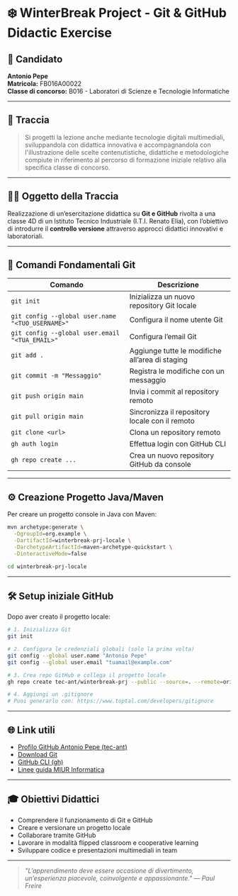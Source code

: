 # ❄️ WinterBreak Project - Git & GitHub Didactic Exercise

## 👤 Candidato

**Antonio Pepe**  
**Matricola:** FB016A00022  
**Classe di concorso:** B016 - Laboratori di Scienze e Tecnologie Informatiche

---

## 📌 Traccia

> Si progetti la lezione anche mediante tecnologie digitali multimediali, sviluppandola con didattica innovativa e accompagnandola con l'illustrazione delle scelte contenutistiche, didattiche e metodologiche compiute in riferimento al percorso di formazione iniziale relativo alla specifica classe di concorso.

---

## 🧑‍💻 Oggetto della Traccia

Realizzazione di un’esercitazione didattica su **Git e GitHub** rivolta a una classe 4D di un Istituto Tecnico Industriale (I.T.I. Renato Elia), con l’obiettivo di introdurre il **controllo versione** attraverso approcci didattici innovativi e laboratoriali.

---

## 🔧 Comandi Fondamentali Git

| Comando                      | Descrizione                                                  |
|-----------------------------|--------------------------------------------------------------|
| `git init`                  | Inizializza un nuovo repository Git locale                   |
| `git config --global user.name "<TUO_USERNAME>"` | Configura il nome utente Git         |
| `git config --global user.email "<TUA_EMAIL>"`   | Configura l’email Git                |
| `git add .`                 | Aggiunge tutte le modifiche all’area di staging              |
| `git commit -m "Messaggio"` | Registra le modifiche con un messaggio                      |
| `git push origin main`      | Invia i commit al repository remoto                         |
| `git pull origin main`      | Sincronizza il repository locale con il remoto              |
| `git clone <url>`           | Clona un repository remoto                                  |
| `gh auth login`             | Effettua login con GitHub CLI                               |
| `gh repo create ...`        | Crea un nuovo repository GitHub da console                  |

---

## ⚙️ Creazione Progetto Java/Maven

Per creare un progetto console in Java con Maven:

```bash
mvn archetype:generate \
  -DgroupId=org.example \
  -DartifactId=winterbreak-prj-locale \
  -DarchetypeArtifactId=maven-archetype-quickstart \
  -DinteractiveMode=false

cd winterbreak-prj-locale
```
---

## 🛠️ Setup iniziale GitHub

Dopo aver creato il progetto locale:

```bash
# 1. Inizializza Git
git init

# 2. Configura le credenziali globali (solo la prima volta)
git config --global user.name "Antonio Pepe"
git config --global user.email "tuamail@example.com"

# 3. Crea repo GitHub e collega il progetto locale
gh repo create tec-ant/winterbreak-prj --public --source=. --remote=origin --push

# 4. Aggiungi un .gitignore
# Puoi generarlo con: https://www.toptal.com/developers/gitignore
```

---

## 🌐 Link utili

* [Profilo GitHub Antonio Pepe (tec-ant)](https://github.com/tec-ant)
* [Download Git](https://git-scm.com)
* [GitHub CLI (gh)](https://cli.github.com/)
* [Linee guida MIUR Informatica](https://www.e-santoni.org/Linee_guida/secondo_ciclo/tecnici_linee_guida/linee_guida_triennio/Linee_guida_Istituti_Tecnici_secondo_biennio_e_quinto_anno.pdf)

---

## 🎓 Obiettivi Didattici

* Comprendere il funzionamento di Git e GitHub
* Creare e versionare un progetto locale
* Collaborare tramite GitHub
* Lavorare in modalità flipped classroom e cooperative learning
* Sviluppare codice e presentazioni multimediali in team

---

> *"L’apprendimento deve essere occasione di divertimento, un’esperienza piacevole, coinvolgente e appassionante."* — *Paul Freire*
